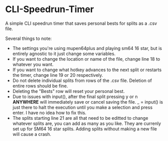 # CLI-Speedrun-Timer
A simple CLI speedrun timer that saves personal bests for splits as a .csv file.

Several things to note:
 - The settings you're using mupen64plus and playing sm64 16 star, but is entirely agnostic to it just change some variables.
 - If you want to change the location or name of the file, change line 18 to whatever you want.
 - If you want to change what hotkey advances to the next split or restarts the timer, change line 19 or 20 respectively.
 - Do not delete individual splits from rows of the .csv file. Deletion of entire rows should be fine.
 - Deleting the "Bests" row will reset your personal best.
 - Due to issues with input(), after the final split pressing y or n **ANYWHERE** will immediately save or cancel saving the file. _ = input() is just there to halt the execution until you make a selection and press enter. I have no idea how to fix this.
 - The splits starting line 21 are all that need to be editted to change whatever splits are, you can add as many as you like. They are currenly set up for SM64 16 star splits. Adding splits without making a new file will cause a crash.

